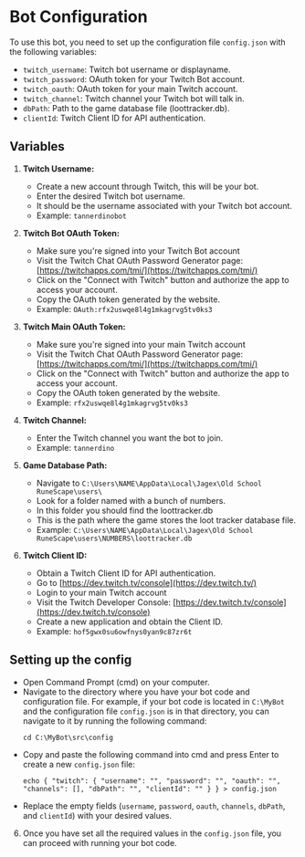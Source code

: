 # Bot Configuration

To use this bot, you need to set up the configuration file `config.json` with the following variables:

- `twitch_username`: Twitch bot username or displayname.
- `twitch_password`: OAuth token for your Twitch Bot account.
- `twitch_oauth`: OAuth token for your main Twitch account.
- `twitch_channel`: Twitch channel your Twitch bot will talk in.
- `dbPath`: Path to the game database file (loottracker.db).
- `clientId`: Twitch Client ID for API authentication.

## Variables

1. **Twitch Username:**
   - Create a new account through Twitch, this will be your bot.
   - Enter the desired Twitch bot username.
   - It should be the username associated with your Twitch bot account.
   - Example: `tannerdinobot`

3. **Twitch Bot OAuth Token:**
   - Make sure you're signed into your Twitch Bot account
   - Visit the Twitch Chat OAuth Password Generator page: [https://twitchapps.com/tmi/](https://twitchapps.com/tmi/)
   - Click on the "Connect with Twitch" button and authorize the app to access your account.
   - Copy the OAuth token generated by the website.
   - Example: `OAuth:rfx2uswqe8l4g1mkagrvg5tv0ks3`

4. **Twitch Main OAuth Token:**
   - Make sure you're signed into your main Twitch account
   - Visit the Twitch Chat OAuth Password Generator page: [https://twitchapps.com/tmi/](https://twitchapps.com/tmi/)
   - Click on the "Connect with Twitch" button and authorize the app to access your account.
   - Copy the OAuth token generated by the website.
   - Example: `rfx2uswqe8l4g1mkagrvg5tv0ks3`

5. **Twitch Channel:**
   - Enter the Twitch channel you want the bot to join.
   - Example: `tannerdino`

6. **Game Database Path:**
   - Navigate to `C:\Users\NAME\AppData\Local\Jagex\Old School RuneScape\users\`
   - Look for a folder named with a bunch of numbers.
   - In this folder you should find the loottracker.db
   - This is the path where the game stores the loot tracker database file.
   - Example: `C:\Users\NAME\AppData\Local\Jagex\Old School RuneScape\users\NUMBERS\loottracker.db`

7. **Twitch Client ID:**
   - Obtain a Twitch Client ID for API authentication.
   - Go to [https://dev.twitch.tv/console](https://dev.twitch.tv/)
   - Login to your main Twitch account
   - Visit the Twitch Developer Console: [https://dev.twitch.tv/console](https://dev.twitch.tv/console)
   - Create a new application and obtain the Client ID.
   - Example: `hof5gwx0su6owfnys0yan9c87zr6t`

## Setting up the config
   - Open Command Prompt (cmd) on your computer.
   - Navigate to the directory where you have your bot code and configuration file. For example, if your bot code is located in `C:\MyBot` and the configuration file `config.json` is in that directory, you can navigate to it by running the following command:
     ```
     cd C:\MyBot\src\config
     ```
   - Copy and paste the following command into cmd and press Enter to create a new `config.json` file:
     ```
     echo { "twitch": { "username": "", "password": "", "oauth": "", "channels": [], "dbPath": "", "clientId": "" } } > config.json
     ```
   - Replace the empty fields (`username`, `password`, `oauth`, `channels`, `dbPath`, and `clientId`) with your desired values.

6. Once you have set all the required values in the `config.json` file, you can proceed with running your bot code.



